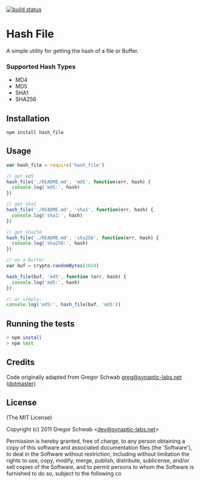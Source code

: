 [![build status](https://secure.travis-ci.org/timoxley/hash_file.png)](http://travis-ci.org/timoxley/hash_file)
# Hash File

A simple utility for getting the hash of a file or Buffer.

### Supported Hash Types

* MD4
* MD5
* SHA1
* SHA256

## Installation
```
npm install hash_file
```

## Usage 

```js
var hash_file = require('hash_file')

// get md5
hash_file('./README.md', 'md5', function(err, hash) {
  console.log('md5:', hash)
})

// get sha1 
hash_file('./README.md', 'sha1', function(err, hash) {
  console.log('sha1:', hash)
})

// get sha256 
hash_file('./README.md', 'sha256', function(err, hash) {
  console.log('sha256:', hash)
})

// on a Buffer
var buf = crypto.randomBytes(1024)

hash_file(buf, 'md5', function (err, hash) {
  console.log('md5:', hash)
})

// or simply:
console.log('md5:', hash_file(buf, 'md5'))
```

## Running the tests

```sh
> npm install
> npm test
```

## Credits

Code originally adapted from Gregor Schwab greg@synaptic-labs.net ([dotmaster](http://github.com/dotmaster))

## License 

(The MIT License)

Copyright (c) 2011 Gregor Schwab &lt;dev@synaptic-labs.net&gt;

Permission is hereby granted, free of charge, to any person obtaining
a copy of this software and associated documentation files (the
'Software'), to deal in the Software without restriction, including
without limitation the rights to use, copy, modify, merge, publish,
distribute, sublicense, and/or sell copies of the Software, and to
permit persons to whom the Software is furnished to do so, subject to
the following co
